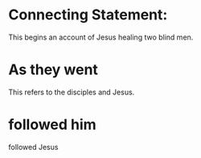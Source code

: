 
# Connecting Statement:
This begins an account of Jesus healing two blind men.

# As they went
This refers to the disciples and Jesus.

# followed him
followed Jesus